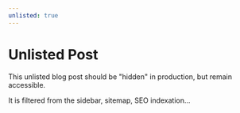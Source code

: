 ```yaml
---
unlisted: true
---
```


# Unlisted Post

This unlisted blog post should be "hidden" in production, but remain accessible.

It is filtered from the sidebar, sitemap, SEO indexation...
